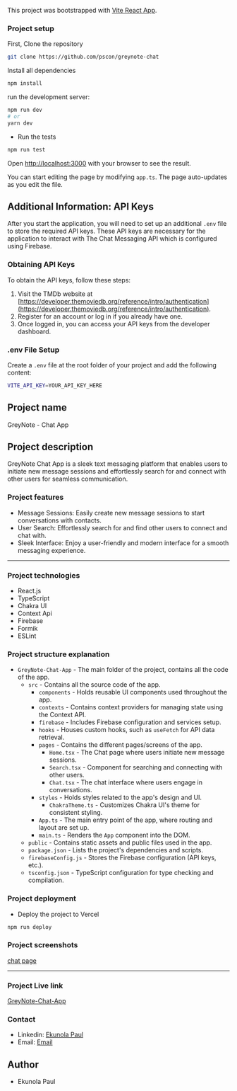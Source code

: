 This project was bootstrapped with [Vite React App](https://github.com/facebook/create-react-app).

### Project setup

First, Clone the repository

```bash
git clone https://github.com/pscon/greynote-chat
```

Install all dependencies

```bash
npm install
```

run the development server:

```bash
npm run dev
# or
yarn dev
```

- Run the tests

```bash
npm run test
```

Open [http://localhost:3000](http://localhost:3000) with your browser to see the result.

You can start editing the page by modifying `app.ts`. The page auto-updates as you edit the file.

## Additional Information: API Keys

After you start the application, you will need to set up an additional `.env` file to store the required API keys. These API keys are necessary for the application to interact with The Chat Messaging API which is configured using Firebase.

### Obtaining API Keys

To obtain the API keys, follow these steps:

1. Visit the TMDb website at [https://developer.themoviedb.org/reference/intro/authentication](https://developer.themoviedb.org/reference/intro/authentication).
2. Register for an account or log in if you already have one.
3. Once logged in, you can access your API keys from the developer dashboard.

### .env File Setup

Create a `.env` file at the root folder of your project and add the following content:

```bash
VITE_API_KEY=YOUR_API_KEY_HERE
```

## Project name

GreyNote - Chat App

## Project description

GreyNote Chat App is a sleek text messaging platform that enables users to initiate new message sessions and effortlessly search for and connect with other users for seamless communication.

### Project features

- Message Sessions: Easily create new message sessions to start conversations with contacts.
- User Search: Effortlessly search for and find other users to connect and chat with.
- Sleek Interface: Enjoy a user-friendly and modern interface for a smooth messaging experience.

---

### Project technologies

- React.js
- TypeScript
- Chakra UI
- Context Api
- Firebase
- Formik
- ESLint

### Project structure explanation

- `GreyNote-Chat-App` - The main folder of the project, contains all the code of the app.
  - `src` - Contains all the source code of the app.
    - `components` - Holds reusable UI components used throughout the app.
    - `contexts` - Contains context providers for managing state using the Context API.
    - `firebase` - Includes Firebase configuration and services setup.
    - `hooks` - Houses custom hooks, such as `useFetch` for API data retrieval.
    - `pages` - Contains the different pages/screens of the app.
      - `Home.tsx` - The Chat page where users initiate new message sessions.
      - `Search.tsx` - Component for searching and connecting with other users.
      - `Chat.tsx` - The chat interface where users engage in conversations.
    - `styles` - Holds styles related to the app's design and UI.
      - `ChakraTheme.ts` - Customizes Chakra UI's theme for consistent styling.
    - `App.ts` - The main entry point of the app, where routing and layout are set up.
    - `main.ts` - Renders the `App` component into the DOM.
  - `public` - Contains static assets and public files used in the app.
  - `package.json` - Lists the project's dependencies and scripts.
  - `firebaseConfig.js` - Stores the Firebase configuration (API keys, etc.).
  - `tsconfig.json` - TypeScript configuration for type checking and compilation.

### Project deployment

- Deploy the project to Vercel

```bash
npm run deploy
```

### Project screenshots

[chat page](./public/pics1.png)

<!-- !
![feeds page](./public/feeds.png)

![post page](./public/post.png)

![profile page](./public/profile.png) -->

---

### Project Live link

[GreyNote-Chat-App](https://pscon-movie-app.vercel.app/)

### Contact

- Linkedin: [Ekunola Paul](https://www.linkedin.com/in/ekunola-paul-42712b1aa/)
- Email: [Email](mailto:ekunolapaul@gmail.com)

## Author

- Ekunola Paul
